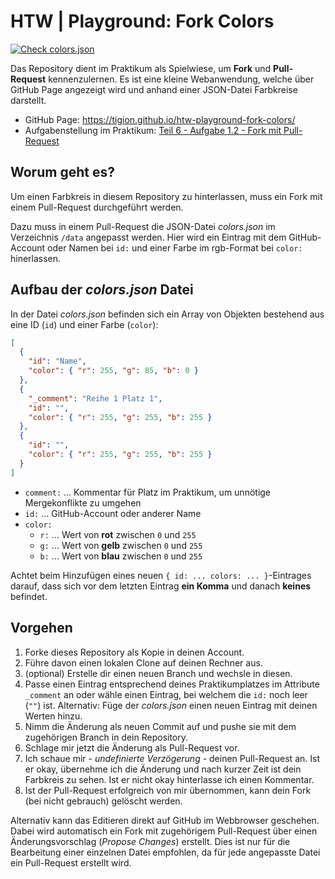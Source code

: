 # HTW | Playground: Fork Colors

[![Check colors.json](https://github.com/tigion/htw-playground-fork-colors/actions/workflows/check-colors-json.yaml/badge.svg)](https://github.com/tigion/htw-playground-fork-colors/actions/workflows/check-colors-json.yaml)

Das Repository dient im Praktikum als Spielwiese, um **Fork** und **Pull-Request** kennenzulernen. Es ist eine kleine Webanwendung, welche über GitHub Page angezeigt wird und anhand einer JSON-Datei Farbkreise darstellt.

- GitHub Page: https://tigion.github.io/htw-playground-fork-colors/
- Aufgabenstellung im Praktikum: [Teil 6 - Aufgabe 1.2 - Fork mit Pull-Request](https://www.informatik.htw-dresden.de/~zirkelba/praktika/se/arbeiten-mit-git-und-asciidoc/praktikumsaufgaben-teil-6.html#_aufgabe_1_2_fork_mit_pull_request)

## Worum geht es?

Um einen Farbkreis in diesem Repository zu hinterlassen, muss ein Fork mit einem Pull-Request durchgeführt werden.

Dazu muss in einem Pull-Request die JSON-Datei _colors.json_ im Verzeichnis `/data` angepasst werden. Hier wird ein Eintrag mit dem GitHub-Account oder Namen bei `id:` und einer Farbe im rgb-Format bei `color:` hinerlassen.

## Aufbau der _colors.json_ Datei

In der Datei *colors.json* befinden sich ein Array von Objekten bestehend aus eine ID (`id`) und einer Farbe (`color`):

```json
[
  {
    "id": "Name",
    "color": { "r": 255, "g": 85, "b": 0 }
  },
  {
    "_comment": "Reihe 1 Platz 1",
    "id": "",
    "color": { "r": 255, "g": 255, "b": 255 }
  },
  {
    "id": "",
    "color": { "r": 255, "g": 255, "b": 255 }
  }
]
```

* `comment:` ... Kommentar für Platz im Praktikum, um unnötige Mergekonflikte zu umgehen
* `id:` ... GitHub-Account oder anderer Name
* `color:`
  * `r:` ... Wert von **rot** zwischen `0` und `255`
  * `g:` ... Wert von **gelb** zwischen `0` und `255`
  * `b:` ... Wert von **blau** zwischen `0` und `255`

Achtet beim Hinzufügen eines neuen `{ id: ... colors: ... }`-Eintrages darauf, dass sich vor dem letzten Eintrag **ein Komma** und danach **keines** befindet.

## Vorgehen

1. Forke dieses Repository als Kopie in deinen Account.
2. Führe davon einen lokalen Clone auf deinen Rechner aus.
3. (optional) Erstelle dir einen neuen Branch und wechsle in diesen.
4. Passe einen Eintrag entsprechend deines Praktikumplatzes im Attribute `_comment` an oder wähle einen Eintrag, bei welchem die `id:` noch leer (`""`) ist. Alternativ: Füge der *colors.json* einen neuen Eintrag mit deinen Werten hinzu.
5. Nimm die Änderung als neuen Commit auf und pushe sie mit dem zugehörigen Branch in dein Repository.
6. Schlage mir jetzt die Änderung als Pull-Request vor.
7. Ich schaue mir - *undefinierte Verzögerung* - deinen Pull-Request an. Ist er okay, übernehme ich die Änderung und nach kurzer Zeit ist dein Farbkreis zu sehen. Ist er nicht okay hinterlasse ich einen Kommentar.
8. Ist der Pull-Request erfolgreich von mir übernommen, kann dein Fork (bei nicht gebrauch) gelöscht werden.

Alternativ kann das Editieren direkt auf GitHub im Webbrowser geschehen. Dabei wird automatisch ein Fork mit zugehörigem Pull-Request über einen Änderungsvorschlag (_Propose Changes_) erstellt. Dies ist nur für die Bearbeitung einer einzelnen Datei empfohlen, da für jede angepasste Datei ein Pull-Request erstellt wird.
